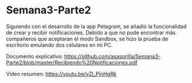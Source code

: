 # Semana3-Parte2
Siguiendo con el desarrollo de la app Petagram, se añadió la funcionalidad de crear y recibir notificaciones. Debido a que no pude encontrar más compañeros que aceptaran el modo Sandbox, se hizo la prueba de escritorio emulando dos celulares en mi PC.

Documento explicativo: https://github.com/asasprilla/Semana3-Parte2/blob/master/Recibiendo%20Notificaciones.pdf

Video resumen: https://youtu.be/yZl_PjnHgRk
